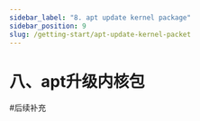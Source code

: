 ```yaml
---
sidebar_label: "8. apt update kernel package"
sidebar_position: 9
slug: /getting-start/apt-update-kernel-packet
---
```


# 八、apt升级内核包
#后续补充
